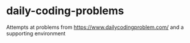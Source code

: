 # daily-coding-problems
Attempts at problems from https://www.dailycodingproblem.com/ and a supporting environment
